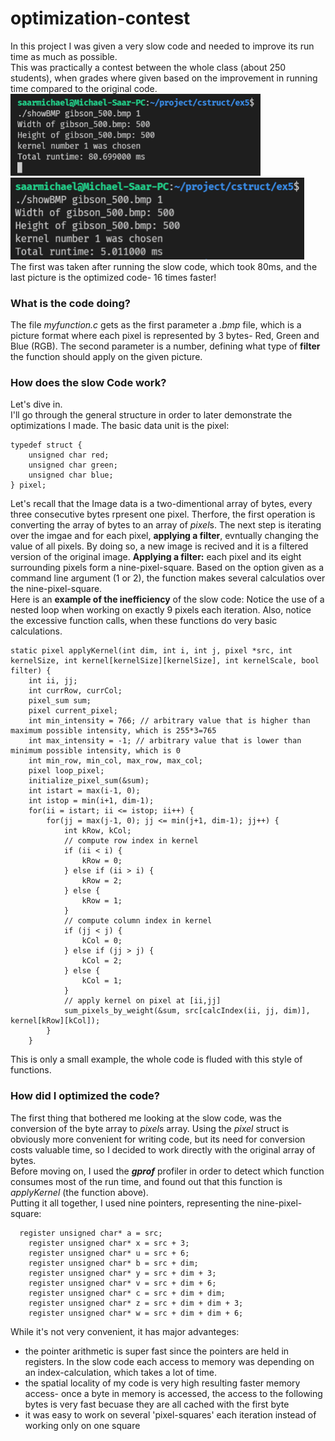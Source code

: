 # optimization-contest

In this project I was given a very slow code and needed to improve its run time as much as possible.  
This was practically a contest between the whole class (about 250 students), when grades where given based on the improvement in running time compared to the original code.  
<img src="images/slow_code_run.png" width="400"> <img src="images/fast_code_run.png" width="470">  
The first was taken after running the slow code, which took 80ms, and the last picture is the optimized code- 16 times faster!
### What is the code doing?
The file *myfunction.c* gets as the first parameter a *.bmp* file, which is a picture format where each pixel is represented by 3 bytes- Red, Green and Blue (RGB).
The second parameter is a number, defining what type of **filter** the function should apply on the given picture.  
### How does the slow Code work?
Let's dive in.  
I'll go through the general structure in order to later demonstrate the optimizations I made.
The basic data unit is the pixel: 
```
typedef struct {  
    unsigned char red;  
    unsigned char green;  
    unsigned char blue;  
} pixel;
```  
Let's recall that the Image data is a two-dimentional array of bytes, every three consecutive bytes rpresent one pixel.
Therfore, the first operation is converting the array of bytes to an array of *pixel*s.
The next step is iterating over the imgae and for each pixel, **applying a filter**, evntually changing the value of all pixels. By doing so, a new image is recived and it is a filtered version of the original image.
**Applying a filter:** each pixel and its eight surrounding pixels form a nine-pixel-square. Based on the option given as a command line argument (1 or 2), the function makes several calculatios over the nine-pixel-square.  
Here is an **example of the inefficiency** of the slow code:
Notice the use of a nested loop when working on exactly 9 pixels each iteration.
Also, notice the excessive function calls, when these functions do very basic calculations.
```
static pixel applyKernel(int dim, int i, int j, pixel *src, int kernelSize, int kernel[kernelSize][kernelSize], int kernelScale, bool filter) {
	int ii, jj;
	int currRow, currCol;
	pixel_sum sum;
	pixel current_pixel;
	int min_intensity = 766; // arbitrary value that is higher than maximum possible intensity, which is 255*3=765
	int max_intensity = -1; // arbitrary value that is lower than minimum possible intensity, which is 0
	int min_row, min_col, max_row, max_col;
	pixel loop_pixel;
	initialize_pixel_sum(&sum);
	int istart = max(i-1, 0);
	int istop = min(i+1, dim-1);
	for(ii = istart; ii <= istop; ii++) {
		for(jj = max(j-1, 0); jj <= min(j+1, dim-1); jj++) {
			int kRow, kCol;
			// compute row index in kernel
			if (ii < i) {
				kRow = 0;
			} else if (ii > i) {
				kRow = 2;
			} else {
				kRow = 1;
			}
			// compute column index in kernel
			if (jj < j) {
				kCol = 0;
			} else if (jj > j) {
				kCol = 2;
			} else {
				kCol = 1;
			}
			// apply kernel on pixel at [ii,jj]
			sum_pixels_by_weight(&sum, src[calcIndex(ii, jj, dim)], kernel[kRow][kCol]);
		}
	}
  ```
This is only a small example, the whole code is fluded with this style of functions.  
### How did I optimized the code?  
The first thing that bothered me looking at the slow code, was the conversion of the byte array to *pixel*s array.
Using the *pixel* struct is obviously more convenient for writing code, but its need for conversion costs valuable time, so I decided to work directly with the original array of bytes.  
Before moving on, I used the __*gprof*__ profiler in order to detect which function consumes most of the run time, and found out that this function is *applyKernel* (the function above).  
Putting it all together, I used nine pointers, representing the nine-pixel-square:  
```
  register unsigned char* a = src;
	register unsigned char* x = src + 3;
	register unsigned char* u = src + 6;
	register unsigned char* b = src + dim;
	register unsigned char* y = src + dim + 3;
	register unsigned char* v = src + dim + 6;
	register unsigned char* c = src + dim + dim;
	register unsigned char* z = src + dim + dim + 3;
	register unsigned char* w = src + dim + dim + 6;
```
While it's not very convenient, it has major advanteges:
- the pointer arithmetic is super fast since the pointers are held in registers. In the slow code each access to memory was depending on an index-calculation, which takes a lot of time.
- the spatial locality of my code is very high resulting faster memory access- once a byte in memory is accessed, the access to the following bytes is very fast becuase they are all cached with the first byte
-  it was easy to work on several 'pixel-squares' each iteration instead of working only on one square







